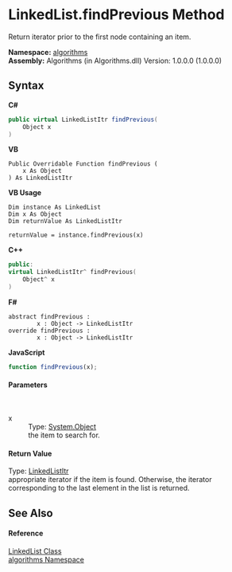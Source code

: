# LinkedList.findPrevious Method 
 

Return iterator prior to the first node containing an item.

**Namespace:**&nbsp;<a href="82f88b43-fdc9-bc99-9558-75fce96d448f">algorithms</a><br />**Assembly:**&nbsp;Algorithms (in Algorithms.dll) Version: 1.0.0.0 (1.0.0.0)

## Syntax

**C#**<br />
``` C#
public virtual LinkedListItr findPrevious(
	Object x
)
```

**VB**<br />
``` VB
Public Overridable Function findPrevious ( 
	x As Object
) As LinkedListItr
```

**VB Usage**<br />
``` VB Usage
Dim instance As LinkedList
Dim x As Object
Dim returnValue As LinkedListItr

returnValue = instance.findPrevious(x)
```

**C++**<br />
``` C++
public:
virtual LinkedListItr^ findPrevious(
	Object^ x
)
```

**F#**<br />
``` F#
abstract findPrevious : 
        x : Object -> LinkedListItr 
override findPrevious : 
        x : Object -> LinkedListItr 
```

**JavaScript**<br />
``` JavaScript
function findPrevious(x);
```


#### Parameters
&nbsp;<dl><dt>x</dt><dd>Type: <a href="http://msdn2.microsoft.com/en-us/library/e5kfa45b" target="_blank">System.Object</a><br />the item to search for.</dd></dl>

#### Return Value
Type: <a href="0f7757bf-b7e3-8d59-981c-72fae99552f0">LinkedListItr</a><br />appropriate iterator if the item is found. Otherwise, the iterator corresponding to the last element in the list is returned.

## See Also


#### Reference
<a href="9e9192c3-e9fe-0d0d-6b79-ded6dbd5d22b">LinkedList Class</a><br /><a href="82f88b43-fdc9-bc99-9558-75fce96d448f">algorithms Namespace</a><br />